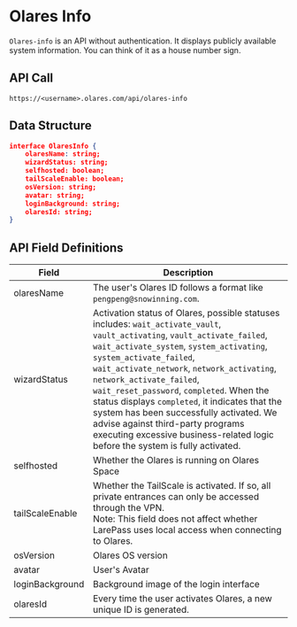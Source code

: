 # Olares Info

`Olares-info` is an API without authentication. It displays publicly available system information. You can think of it as a house number sign.

## API Call

```
https://<username>.olares.com/api/olares-info
```

## Data Structure

```json
interface OlaresInfo {
    olaresName: string;
    wizardStatus: string;
    selfhosted: boolean;
    tailScaleEnable: boolean;
    osVersion: string;
    avatar: string;
    loginBackground: string;
    olaresId: string;
}
```

## API Field Definitions

| Field            | Description                                                                                                                                                                                                                                                                                                                                                                            |
| --------------- | ------------------------------------------------------------------------------------------------------------------------------------------------------------------------------------------------------------------------------------------------------------------------------------------------------------------------------------------------------------------------------- |
| olaresName    | The user's Olares ID follows a format like `pengpeng@snowinning.com`. |
| wizardStatus    | Activation status of Olares, possible statuses includes: `wait_activate_vault`, `vault_activating`, `vault_activate_failed`, `wait_activate_system`, `system_activating`, `system_activate_failed`, `wait_activate_network`, `network_activating`, `network_activate_failed`, `wait_reset_password`, `completed`. When the status displays `completed`, it indicates that the system has been successfully activated. We advise against third-party programs executing excessive business-related logic before the system is fully activated. |
| selfhosted      | Whether the Olares is running on Olares Space  |
| tailScaleEnable | Whether the TailScale is activated. If so, all private entrances can only be accessed through the VPN. <br> Note: This field does not affect whether LarePass uses local access when connecting to Olares.|
| osVersion       | Olares OS version |
| avatar          | User's Avatar  |
| loginBackground | Background image of the login interface    |
| olaresId      | Every time the user activates Olares, a new unique ID is generated.    |
